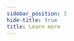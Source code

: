```yaml
---
sidebar_position: 3
hide-title: true
title: Learn more
---
```


<!-- import Docs from "../../src/components/docsHome"; -->

<Docs />


